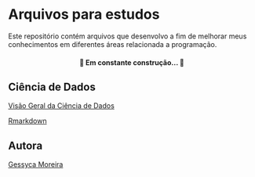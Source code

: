 <h1>Arquivos para estudos</h1>
Este repositório contém arquivos que desenvolvo a fim de melhorar meus conhecimentos em diferentes áreas relacionada a programação.

<h4 align="center"> 
	🚧  Em constante construção...  🚧
</h4>

<h2>Ciência de Dados</h2>

[Visão Geral da Ciência de Dados](https://geessyca.github.io/VisaoGeralCienciadeDados/#1)

[Rmarkdown](https://geessyca.github.io/Rmarkdown/#1)

<h2>Autora</h2>

[Gessyca Moreira](https://www.linkedin.com/in/gessyca-moreira-907041209/)
